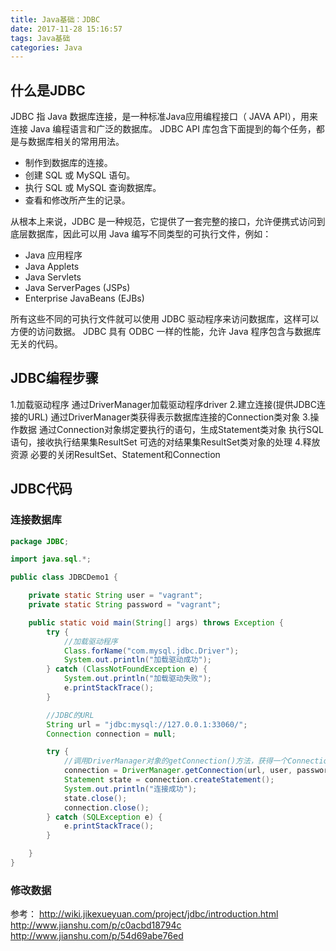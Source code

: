 ```yaml
---
title: Java基础：JDBC
date: 2017-11-28 15:16:57
tags: Java基础
categories: Java
---
```

## 什么是JDBC

JDBC 指 Java 数据库连接，是一种标准Java应用编程接口（ JAVA API），用来连接 Java 编程语言和广泛的数据库。
JDBC API 库包含下面提到的每个任务，都是与数据库相关的常用用法。

> 
- 制作到数据库的连接。
- 创建 SQL 或 MySQL 语句。
- 执行 SQL 或 MySQL 查询数据库。
- 查看和修改所产生的记录。

从根本上来说，JDBC 是一种规范，它提供了一套完整的接口，允许便携式访问到底层数据库，因此可以用 Java 编写不同类型的可执行文件，例如：

> 
- Java 应用程序
- Java Applets
- Java Servlets
- Java ServerPages (JSPs)
- Enterprise JavaBeans (EJBs)

所有这些不同的可执行文件就可以使用 JDBC 驱动程序来访问数据库，这样可以方便的访问数据。
JDBC 具有 ODBC 一样的性能，允许 Java 程序包含与数据库无关的代码。

<!--more-->

## JDBC编程步骤

> 
1.加载驱动程序
通过DriverManager加载驱动程序driver
2.建立连接(提供JDBC连接的URL)
通过DriverManager类获得表示数据库连接的Connection类对象
3.操作数据
通过Connection对象绑定要执行的语句，生成Statement类对象
执行SQL语句，接收执行结果集ResultSet
可选的对结果集ResultSet类对象的处理
4.释放资源
必要的关闭ResultSet、Statement和Connection

## JDBC代码

### 连接数据库
```java
package JDBC;

import java.sql.*;

public class JDBCDemo1 {

    private static String user = "vagrant";
    private static String password = "vagrant";

    public static void main(String[] args) throws Exception {
        try {
            //加载驱动程序
            Class.forName("com.mysql.jdbc.Driver");
            System.out.println("加载驱动成功");
        } catch (ClassNotFoundException e) {
            System.out.println("加载驱动失败");
            e.printStackTrace();
        }

        //JDBC的URL
        String url = "jdbc:mysql://127.0.0.1:33060/";
        Connection connection = null;

        try {
            //调用DriverManager对象的getConnection()方法，获得一个Connection对象
            connection = DriverManager.getConnection(url, user, password);
            Statement state = connection.createStatement();
            System.out.println("连接成功");
            state.close();
            connection.close();
        } catch (SQLException e) {
            e.printStackTrace();
        }

    }
}

```

### 修改数据



参考：
http://wiki.jikexueyuan.com/project/jdbc/introduction.html
http://www.jianshu.com/p/c0acbd18794c
http://www.jianshu.com/p/54d69abe76ed
